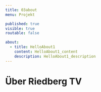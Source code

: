 ```yaml
---
title: 03about
menu: Projekt

published: true
visible: true
routable: false

about:
  - title: HelloAbout1
    content: HelloAbout1_content
    description: HelloAbout1_description
---
```

# Über Riedberg TV

<!-- tags: details: description: img: subtitle: -->
<!-- Halcyon template -->
